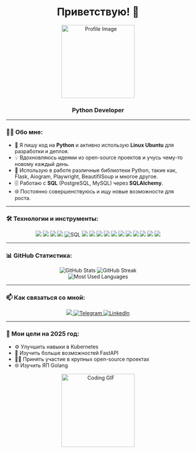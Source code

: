 <h1 align="center">Приветствую! 👋</h1>

<p align="center">
  <img src="https://avatars.githubusercontent.com/u/37796420?v=4" alt="Profile Image" width="200" height="200"/>
</p>

<h3 align="center">Python Developer</h3>

---

### 👨‍💻 Обо мне:

- 🐍 Я пишу код на **Python** и активно использую **Linux Ubuntu** для разработки и деплоя.
- 💡 Вдохновляюсь идеями из open-source проектов и учусь чему-то новому каждый день.
- 🔧 Использую в работе различные библиотеки Python, такие как, Flask, Aiogram, Playwright, BeautifilSoup и многое другое.
- 🗄️ Работаю с **SQL** (PostgreSQL, MySQL) через **SQLAlchemy**.
- 🌐 Постоянно совершенствуюсь и ищу новые возможности для роста.

---

### 🛠 Технологии и инструменты:

<p align="center">
  <!-- Языки и фреймворки -->
  <img src="https://img.shields.io/badge/-Python-3776AB?style=flat-square&logo=python&logoColor=white" />
  <img src="https://img.shields.io/badge/-Flask-000000?style=flat-square&logo=flask&logoColor=white" />
  <img src="https://img.shields.io/badge/-FastAPI-009688?style=flat-square&logo=fastapi&logoColor=white" />
  <img src="https://img.shields.io/badge/-aiogram-2A9D8F?style=flat-square&logo=aiogram&logoColor=white" />
  
  <!-- Базы данных -->
  <img src="https://img.shields.io/badge/SQL-003B57?style=flat-square&logo=mysql&logoColor=white" alt="SQL" />
  <img src="https://img.shields.io/badge/SQLAlchemy-4169E1?style=flat-square&logo=sqlalchemy&logoColor=white" />
  <img src="https://img.shields.io/badge/PostgreSQL-316192?style=flat-square&logo=postgresql&logoColor=white" />
  <img src="https://img.shields.io/badge/MySQL-4479A1?style=flat-square&logo=mysql&logoColor=white" />

  <!-- DevOps & CI/CD -->
  <img src="https://img.shields.io/badge/Docker-2496ED?style=flat-square&logo=docker&logoColor=white" />
  <img src="https://img.shields.io/badge/GitHub_Actions-2088FF?style=flat-square&logo=github-actions&logoColor=white" />

  <!-- Testing & Code Quality -->
  <img src="https://img.shields.io/badge/pytest-000000?style=flat-square&logo=pytest&logoColor=white" />

  <!-- Инструменты и IDE -->
  <img src="https://img.shields.io/badge/Linux-FCC624?style=flat-square&logo=linux&logoColor=black" />
  <img src="https://img.shields.io/badge/Ubuntu-E95420?style=flat-square&logo=ubuntu&logoColor=white" />
  <img src="https://img.shields.io/badge/-Docker-2496ED?style=flat-square&logo=docker&logoColor=white" />
  <img src="https://img.shields.io/badge/VSCodium-007ACC?style=flat-square&logo=visual-studio-code&logoColor=white" />
  <img src="https://img.shields.io/badge/PyCharm-000000?style=flat-square&logo=pycharm&logoColor=white" />
</p>

---

### 📊 GitHub Статистика:

<p align="center">
  <img src="https://github-readme-stats.vercel.app/api?username=Wlwool&show_icons=true&theme=dark" alt="GitHub Stats" />
  <img src="https://github-readme-streak-stats.herokuapp.com/?user=Wlwool&theme=dark" alt="GitHub Streak" /> <br />
  <img src="https://github-readme-stats.vercel.app/api/top-langs/?username=Wlwool&layout=compact&theme=dark" alt="Most Used Languages" />
</p>

---

### 📫 Как связаться со мной:

<p align="center">
  <a href="mailto:wlzwool@inbox.ru">
    <img src="https://img.shields.io/badge/Email-%23D14836?style=flat-square&logoColor=white"/>
  </a>
  <a href="https://t.me/@e2e42024">
    <img src="https://img.shields.io/badge/Telegram-2CA5E0?style=flat-square&logo=telegram&logoColor=white" alt="Telegram"/>
  </a>
  <a href="https://www.linkedin.com/in/wlzwool">
    <img src="https://img.shields.io/badge/LinkedIn-0077B5?style=flat-square&logo=linkedin&logoColor=white" alt="LinkedIn"/>
  </a>
</p>

---

### 🎯 Мои цели на 2025 год:

- ⚙️ Улучшить навыки в Kubernetes
- 🌱 Изучить больше возможностей FastAPI
- 🧑‍💻 Принять участие в крупных open-source проектах
- 🌐 Изучить ЯП Golang

<p align="center">
  <img src="https://media.giphy.com/media/L8K62iTDkzGX6/giphy.gif" alt="Coding GIF" width="200"/>
</p>

